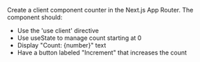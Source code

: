Create a client component counter in the Next.js App Router. The component should:
- Use the 'use client' directive
- Use useState to manage count starting at 0
- Display "Count: {number}" text
- Have a button labeled "Increment" that increases the count
